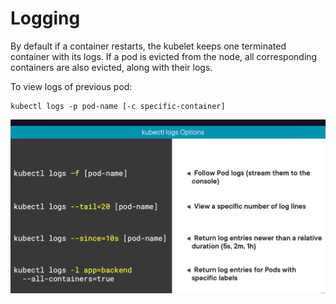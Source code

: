 # Logging

By default if a container restarts, the kubelet keeps one terminated container with its logs. If a pod is evicted from the node, all corresponding containers are also evicted, along with their logs.

To view logs of previous pod:
```
kubectl logs -p pod-name [-c specific-container]
```

![](../images/10_logs.png)